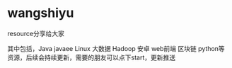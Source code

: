 # wangshiyu
resource分享给大家

其中包括，Java javaee  Linux 大数据 Hadoop  安卓  web前端 区块链 python等资源，后续会持续更新，需要的朋友可以点下start，更新推送
